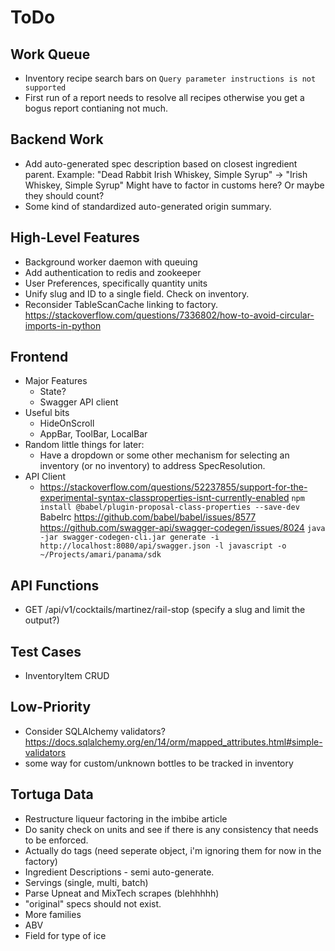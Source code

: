 ToDo
====

Work Queue
----------
* Inventory recipe search bars on `Query parameter instructions is not supported`
* First run of a report needs to resolve all recipes otherwise you get a bogus
  report contianing not much.

Backend Work
------------
* Add auto-generated spec description based on closest ingredient parent. Example:
  "Dead Rabbit Irish Whiskey, Simple Syrup" -> "Irish Whiskey, Simple Syrup"
  Might have to factor in customs here? Or maybe they should count?
* Some kind of standardized auto-generated origin summary.

High-Level Features
-------------------
* Background worker daemon with queuing
* Add authentication to redis and zookeeper
* User Preferences, specifically quantity units
* Unify slug and ID to a single field. Check on inventory.
* Reconsider TableScanCache linking to factory.
  https://stackoverflow.com/questions/7336802/how-to-avoid-circular-imports-in-python

Frontend
--------
* Major Features
  * State?
  * Swagger API client
* Useful bits
  * HideOnScroll
  * AppBar, ToolBar, LocalBar
* Random little things for later:
  * Have a dropdown or some other mechanism for selecting an inventory (or no inventory)
    to address SpecResolution.
* API Client
  * https://stackoverflow.com/questions/52237855/support-for-the-experimental-syntax-classproperties-isnt-currently-enabled
    `npm install @babel/plugin-proposal-class-properties --save-dev`
    Babelrc
    https://github.com/babel/babel/issues/8577
    https://github.com/swagger-api/swagger-codegen/issues/8024
    `java -jar swagger-codegen-cli.jar generate -i http://localhost:8080/api/swagger.json -l javascript -o ~/Projects/amari/panama/sdk`

API Functions
-------------
* GET /api/v1/cocktails/martinez/rail-stop (specify a slug and limit the output?)

Test Cases
----------
* InventoryItem CRUD

Low-Priority
------------
* Consider SQLAlchemy validators? https://docs.sqlalchemy.org/en/14/orm/mapped_attributes.html#simple-validators
* some way for custom/unknown bottles to be tracked in inventory

Tortuga Data
------------
* Restructure liqueur factoring in the imbibe article
* Do sanity check on units and see if there is any consistency that needs to be enforced.
* Actually do tags (need seperate object, i'm ignoring them for now in the factory)
* Ingredient Descriptions - semi auto-generate.
* Servings (single, multi, batch)
* Parse Upneat and MixTech scrapes (blehhhhh)
* "original" specs should not exist.
* More families
* ABV
* Field for type of ice

